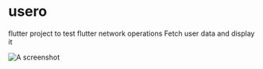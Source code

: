 # usero
flutter project to test flutter network operations
Fetch user data and display it


![A screenshot](lib/static/images/screenshot.png)